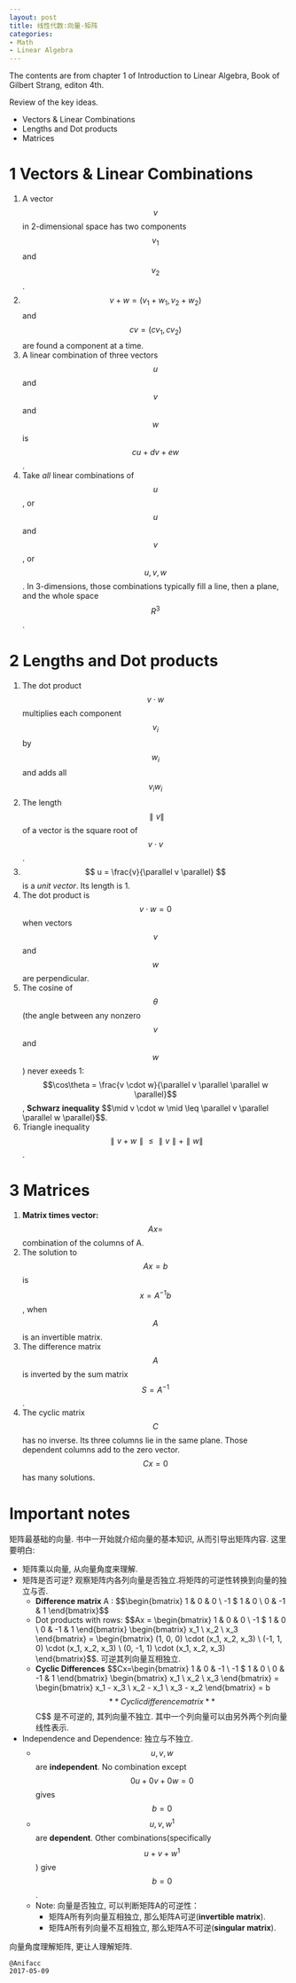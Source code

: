 ```yaml
---
layout: post
title: 线性代数:向量-矩阵
categories:
- Math
- Linear Algebra
---
```


The contents are from chapter 1 of Introduction to Linear Algebra, Book of Gilbert Strang, editon 4th.

Review of the key ideas.

- Vectors & Linear Combinations
- Lengths and Dot products
- Matrices

# 1 Vectors & Linear Combinations #

1. A vector $$v$$ in 2-dimensional space has two components $$v_1$$ and $$v_2$$.
2. $$v + w = (v_1 + w_1, v_2 + w_2)$$ and $$cv = (cv_1, cv_2)$$ are found a component at a time.
3. A linear combination of three vectors $$u$$ and $$v$$ and $$w$$ is $$cu + dv + ew$$.
4. Take *all* linear combinations of $$u$$, or $$u$$ and $$v$$, or $$u, v, w$$. In 3-dimensions, those combinations typically fill a line, then a plane, and the whole space $$R^3$$.

# 2 Lengths and Dot products #

1. The dot product $$v \cdot w$$ multiplies each component $$v_i$$ by $$w_i$$ and adds all $$v_iw_i$$
2. The length $$\parallel v \parallel$$ of a vector is the square root of $$v \cdot v$$.
3. $$ u = \frac{v}{\parallel v \parallel} $$ is a *unit vector*. Its length is 1.
4. The dot product is $$v \cdot w = 0$$ when vectors $$v $$ and $$w$$ are perpendicular.
5. The cosine of $$\theta$$ (the angle between any nonzero $$v$$ and $$w$$) never exeeds 1: $$\cos\theta = \frac{v \cdot w}{\parallel v \parallel \parallel w \parallel}$$, **Schwarz inequality** $$\mid v \cdot w \mid \leq \parallel v \parallel \parallel w \parallel}$$.
6. Triangle inequality $$\parallel v + w \parallel \leq \parallel v \parallel + \parallel w \parallel$$.

# 3 Matrices #

1. **Matrix times vector:** $$Ax=$$ combination of the columns of A.
2. The solution to $$Ax=b$$ is $$x=A^{-1}b$$, when $$A$$ is an invertible matrix.
3. The difference matrix $$A$$ is inverted by the sum matrix $$S=A^{-1}$$.
4. The cyclic matrix $$C$$ has no inverse. Its three columns lie in the same plane. Those dependent columns add to the zero vector. $$Cx=0$$ has many solutions.

# Important notes

矩阵最基础的向量. 书中一开始就介绍向量的基本知识, 从而引导出矩阵内容. 这里要明白:

- 矩阵乘以向量, 从向量角度来理解.
- 矩阵是否可逆? 观察矩阵内各列向量是否独立.将矩阵的可逆性转换到向量的独立与否.
  - **Difference matrix** A :  $$\begin{bmatrix} 1 & 0 & 0 \\ -1 $ 1 & 0 \\ 0 & -1 & 1 \end{bmatrix}$$
  - Dot products with rows: $$Ax = \begin{bmatrix} 1 & 0 & 0 \\ -1 $ 1 & 0 \\ 0 & -1 & 1 \end{bmatrix} \begin{bmatrix} x_1 \\ x_2 \\ x_3 \end{bmatrix} = \begin{bmatrix} (1, 0, 0) \cdot (x_1, x_2, x_3) \\ (-1, 1, 0) \cdot (x_1, x_2, x_3) \\ (0, -1, 1) \cdot (x_1, x_2, x_3) \end{bmatrix}$$. 可逆其列向量互相独立.
  - **Cyclic Differences** $$Cx=\begin{bmatrix} 1 & 0 & -1 \\ -1 $ 1 & 0 \\ 0 & -1 & 1 \end{bmatrix} \begin{bmatrix} x_1 \\ x_2 \\ x_3 \end{bmatrix} = \begin{bmatrix} x_1 - x_3 \\ x_2 - x_1 \\ x_3 - x_2 \end{bmatrix} = b$$ **Cyclic difference matrix** $$C$$ 是不可逆的, 其列向量不独立. 其中一个列向量可以由另外两个列向量线性表示.
- Independence and Dependence: 独立与不独立.
  - $$u, v, w$$ are **independent**. No combination except $$0u+0v+0w=0$$ gives $$b=0$$
  - $$u, v, w^{1}$$ are **dependent**. Other combinations(specifically $$u + v + w^{1}$$) give $$b=0$$.
  - Note: 向量是否独立, 可以判断矩阵A的可逆性：
    - 矩阵A所有列向量互相独立, 那么矩阵A可逆(**invertible matrix**).
    - 矩阵A所有列向量不互相独立, 那么矩阵A不可逆(**singular matrix**).

向量角度理解矩阵, 更让人理解矩阵.

```
@Anifacc
2017-05-09
```
